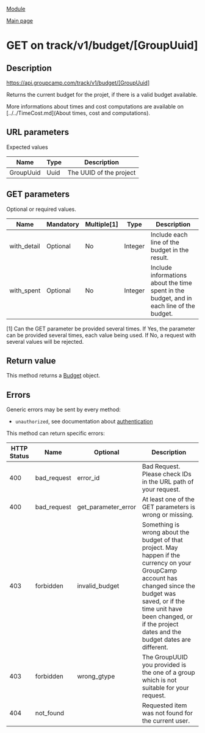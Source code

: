 
[Module](./README.md)

[Main page](../README.md)


# GET on track/v1/budget/[GroupUuid]

## Description

https://api.groupcamp.com/track/v1/budget/[GroupUuid]


Returns the current budget for the projet, if there is a valid budget available.

More informations about times and cost computations are available on [../../TimeCost.md](About times, cost and computations).



## URL parameters

Expected values

Name   | Type    | Description
-------|---------|------------
GroupUuid | Uuid | The UUID of the project





## GET parameters

Optional or required values.

Name    |  Mandatory    |   Multiple[1]    |   Type   |  Description
--------|---------------|------------------|----------|---------------
with_detail | Optional | No | Integer | Include each line of the budget in the result.
with_spent | Optional | No | Integer | Include informations about the time spent in the budget, and in each line of the budget.


[1] Can the GET parameter be provided several times. If Yes, the
parameter can be provided several times, each value being used. If
No, a request with several values will be rejected.






## Return value





  
  This method returns a [Budget](../types/Budget.md) object.
  





## Errors

Generic errors may be sent by every method:
* `unauthorized`, see documentation about [authentication](../../Auth.md)


This method can return specific errors:

HTTP Status | Name   | Optional          | Description
------------|--------|-------------------|------------
400 | bad_request | error_id | Bad Request. Please check IDs in the URL path of your request.
400 | bad_request | get_parameter_error | At least one of the GET parameters is wrong or missing.
403 | forbidden | invalid_budget | Something is wrong about the budget of that project. May happen if the currency on your GroupCamp account has changed since the budget was saved, or if the time unit have been changed, or if the project dates and the budget dates are different.
403 | forbidden | wrong_gtype | The GroupUUID you provided is the one of a group which is not suitable for your request.
404 | not_found |  | Requested item was not found for the current user.



